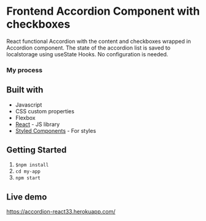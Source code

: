 # Frontend Accordion Component with checkboxes

React functional Accordion with the content and checkboxes wrapped in Accordion component. The state of the accordion list is saved to localstorage using useState Hooks. No configuration is needed.

### My process

## Built with

- Javascript
- CSS custom properties
- Flexbox
- [React](https://reactjs.org/) - JS library
- [Styled Components](https://styled-components.com/) - For styles

## Getting Started

1. `$npm install`
2. `cd my-app`
3. `npm start`

## Live demo

https://accordion-react33.herokuapp.com/


